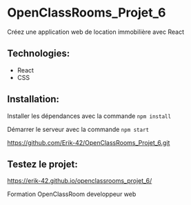 # OpenClassRooms_Projet_6

Créez une application web de location immobilière avec React

## Technologies:

- React
- CSS

## Installation:

Installer les dépendances avec la commande `npm install`

Démarrer le serveur avec la commande `npm start`

https://github.com/Erik-42/OpenClassRooms_Projet_6.git

## Testez le projet:

https://erik-42.github.io/openclassrooms_projet_6/

Formation OpenClassRoom developpeur web